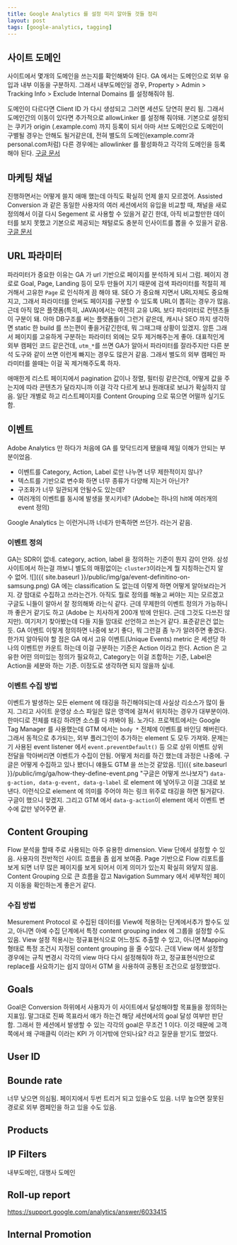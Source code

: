 ```yaml
---
title: Google Analytics 를 설정 미리 알아둘 것들 정리
layout: post
tags: [google-analytics, tagging]
---
```


## 사이트 도메인

사이트에서 몇개의 도메인을 쓰는지를 확인해봐야 된다. GA 에서는 도메인으로 외부 유입과 내부 이동을 구분하지. 그래서 내부도메인일 경우, Property > Admin > Tracking Info > Exclude Internal Domains 를 설정해줘야 됨.

도메인이 다르다면 Client ID 가 다시 생성되고 그러면 세션도 당연히 분리 됨. 그래서 도메인간의 이동이 있다면 추가적으로 allowLinker 를 설정해 줘야돼. 기본으로 설정되는 쿠키가 origin (.example.com) 까지 등록이 되서 아마 서브 도메인으로 도메인이 구별될 경우는 안해도 될거같은데, 전혀 별도의 도메인(example.comr과 personal.com처럼) 다른 경우에는 allowlinker 를 활성화하고 각각의 도메인을 등록해야 된다. [구글 문서](https://support.google.com/analytics/answer/1034342?hl=ko)

## 마케팅 채널

진행하면서는 어떻게 쓸지 애매 했는데 아직도 확실히 언제 쓸지 모르겠어. Assisted Conversion 과 같은 동일한 사용자의 여러 세션에서의 유입을 비교할 때, 채널을 새로 정의해서 이걸 다시 Segement 로 사용할 수 있을거 같긴 한데, 아직 비교할만한 데이터를 보지 못했고 기본으로 제공되는 채털로도 충분히 인사이트를 뽑을 수 있을거 같음. [구글 문서](https://support.google.com/analytics/answer/6010097?hl=ko)

## URL 파라미터

파라미터가 중요한 이유는 GA 가 url 기반으로 페이지를 분석하게 되서 그럼. 페이지 경로로 Goal, Page, Landing 등이 모두 만들어 지기 때문에 검색 파라미터를 적절히 제거해서 고유한 `Page` 로 인식하게 끔 해야 돼. SEO 가 중요해 지면서 URL자체도 중요해지고, 그래서 파라미터를 안써도 페이지를 구분할 수 있도록 URL이 뽑히는 경우가 많음. 근데 아직 많은 플랫폼(특히, JAVA)에서는 여전히 고유 URL 보다 파라미터로 컨텐츠들이 구분이 돼. 아마 DB구조를 써는 플랫폼들이 그런거 같은데, 캐시나 SEO 까지 생각하면 static 한 build 를 쓰는편이 좋을거같긴한데, 뭐 그때그때 상황이 있겠지. 암튼 그래서 페이지를 고유하게 구분하는 파라미터 외에는 모두 제거해주는게 좋아. 대표적인게 외부 캠페인 코드 같은건데, `utm_*`를 쓰면 GA가 알아서 파라미터를 잘라주지만 다른 분석 도구와 같이 쓰면 이런게 빠지는 경우도 많은거 같음. 그래서 별도의 외부 캠페인 파라미터를 쓸때는 이걸 꼭 제거해주도록 하자.

애매한게 리스트 페이지에서 pagination 값이나 정렬, 필터링 같은건데, 어떻게 값을 주는지에 따라 콘텐츠가 달라지니까 이걸 각각 다르게 보냐 원래대로 보냐가 확실하지 않음. 일단 개별로 하고 리스트페이지를 Content Grouping 으로 묶으면 어떨까 싶기도 함.

## 이벤트

Adobe Analytics 만 하다가 처음에 GA 를 맞닥드리게 됐을때 제일 이해가 안되는 부분이었음.

- 이벤트를 Category, Action, Label 로만 나누면 너무 제한적이지 않나?
- 텍스트를 기반으로 변수화 하면 너무 종류가 다양해 지는거 아닌가?
- 구조화가 너무 일관되게 안될수도 있는데?
- 여러개의 이벤트를 동시에 발생을 못시키네? (Adobe는 하나의 hit에 여러개의 event 정의)

Google Analytics 는 이런거니까 너네가 만족하면 쓰던가. 라는거 같음.

### 이벤트 정의

GA는 SDR이 없네. category, action, label 을 정의하는 기준이 뭔지 감이 안와. 삼성 사이트에서 하는걸 까보니 별도의 매핑없이는 `cluster3`이라는게 뭘 지칭하는건지 알 수 없어. 
![]({{ site.baseurl }}/public/img/ga/event-definitino-on-samsung.png)
GA 에는 classification 도 없는데 이렇게 하면 어떻게 알아보라는거지. 걍 맘대로 수집하고 쓰라는건가. 아직도 뭘로 정의를 해놓고 써야는 지는 모르겠고 구글도 니들이 알아서 잘 정의해봐 라는식 같다. 근데 무제한의 이벤트 정의가 가능하니까 좋은거 같기도 하고 (Adobe 는 치사하게 200개 밖에 안된다. 근데 그것도 다쓰진 않지만). 여기저기 찾아봤는데 다들 지들 맘대로 선언하고 쓰는거 같다. 표준같은건 없는듯. GA 이벤트 이렇게 정의하면 나중에 보기 좋다, 뭐 그런걸 좀 누가 알려주면 좋겠다.
한가지 알아둬야 할 점은 GA 에서 고유 이벤트(Unique Events) metric 은 세션당 하나의 이벤트만 카운트 하는데 이걸 구분하는 기준은 Action 이라고 한다. Action 은 고유한 어떤 의미있는 정의가 필요하고, Category는 이걸 조합하는 기준, Label은 Action을 세분와 하는 기준. 이정도로 생각하면 되지 않을까 싶네.  

### 이벤트 수집 방법

이벤트가 발생하는 모든 element 에 태깅을 하긴해야되는데 사실상 리소스가 많이 들지. 그리고 사이트 운영상 소스 파일은 많은 영역에 걸쳐서 위치하는 경우가 대부분이야. 한마디로 전체를 태깅 하려면 소스를 다 까봐야 됨. 노가다. 
프로젝트에서는 Google Tag Manager 를 사용했는데 GTM 에서는 `body *` 전체에 이벤트를 바인딩 해버린다. 그래서 동적으로 추가되는, 외부 플러그인이 추가하는 element 도 모두 가져와. 문제는 기 사용된 event listener 에서 `event.preventDefault()` 등 으로 상위 이벤트 상위 전달을 막아버리면 이벤트가 수집이 안됨. 어떻게 처리를 하긴 했는데 과정은 나중에.
구글은 어떻게 수집하고 있나 봤더니 얘들도 GTM 을 쓰는것 같았음.
![]({{ site.baseurl }}/public/img/ga/how-they-define-event.png "구글은 어떻게 쓰나보자")
`data-g-action, data-g-event, data-g-label` 로 element 에 넣어두고 이걸 그대로 보낸다. 이런식으로 element 에 의미를 주어야 하는 링크 위주로 태깅을 하면 될거같다. 구글이 했으니 맞겠지.
그리고 GTM 에서 `data-g-action`이 element 에서 이벤트 변수에 값만 넣어주면 끝.

## Content Grouping

Flow 분석을 할때 주로 사용되는 아주 유용한 dimension. View 단에서 설정할 수 있음. 사용자의 전반적인 사이트 흐름을 좀 쉽게 보여줌. Page 기반으로 Flow 리포트를 보게 되면 너무 많은 페이지를 보게 되어서 이게 의미가 있는지 확실히 와닿지 않음. Content Grouping 으로 큰 흐름을 잡고 Navigation Summary 에서 세부적인 페이지 이동을 확인하는게 좋은거 같다.

### 수집 방법

Mesurement Protocol 로 수집된 데이터를 View에 적용하는 단계에서추가 할수도 있고, 아니면 아예 수집 단계에서 특정 content grouping index 에 그룹을 설정할 수도 있음. View 설정 적용시는 정규표현식으로 어느정도 추출할 수 있고, 아니면 Mapping 형태로 특정 조건시 지정된 content grouping 을 줄 수있다. 근데 View 에서 설정할 경우에는 규칙 변경시 각각의 view 마다 다시 설정해줘야 하고, 정규표현식만으로 replace를 사요하기는 쉽지 않아서 GTM 을 사용하여 공통된 조건으로 설정했었다.

## Goals

Goal은 Conversion 하위에서 사용자가 이 사이트에서 달성해야할 목표들을 정의하는 지표임. 말그대로 진짜 목표라서 얘가 하는건 해당 세션에서의 goal 달성 여부만 판단함. 그래서 한 세션에서 발생할 수 있는 각각의 goal은 무조건 1 이다. 이것 때문에 고객쪽에서 왜 구매클릭 이라는 KPI 가 이거밖에 안되나요? 라고 질문을 받기도 했었다.

## User ID

## Bounde rate

너무 낮으면 의심됨. 페이지에서 두번 트리거 되고 있을수도 있음.
너무 높으면 잘못된 경로로 외부 캠페인을 하고 있을 수도 있음.

## Products

## IP Filters

내부도메인, 대행사 도메인

## Roll-up report

https://support.google.com/analytics/answer/6033415

## Internal Promotion